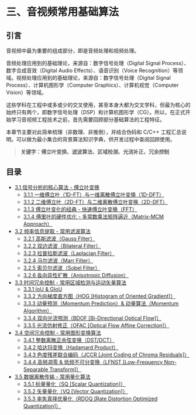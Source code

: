 
# 三、音视频常用基础算法

## **引言**
音视频中最为重要的组成部分，即是音频处理和视频处理。

音频处理应用到的基础理论，来源自：数字信号处理（Digital Signal Process）、数字合成音效（Digital Audio Effects）、语音识别（Voice Recognition）等领域。视频处理应用到的基础理论，来源自：数字信号处理（Digital Signal Process）、计算机图形学（Computer Graphics）、计算机视觉（Computer Vision）等领域。

这些学科在工程中或多或少的交叉使用，甚至本身大都为交叉学科，但最为核心的始终只有两个，即数字信号处理（DSP）和计算机图形学（CG）。所以，在正式开始学习音视频工程技术之前，首先需要回顾部分基础算法的工程特征。

本章节主要对此简单梳理（非数理、非推倒），并结合伪码和 C/C++ 工程汇总说明。可以做为最小集合的背景算法知识字典，供开发过程中查阅回顾使用。

>**关键字：傅立叶变换、滤波算法、区域检测、光流补正、冗余控制**

## **目录**
* [3.1 信号分析的核心算法 - 傅立叶变换](Docs_3_1.md)
    * [3.1.1 一维傅立叶（1D-FT）与一维离散傅立叶变换（1D-DFT）](Docs_3_1_1.md)
    * [3.1.2 二维傅立叶（2D-FT）与二维离散傅立叶变换（2D-DFT）](Docs_3_1_2.md)
    * [3.1.3 傅立叶变化的经典 - 快速傅立叶变换（FFT）](Docs_3_1_3.md)
	* [3.1.4 傅里叶的硬件优化 - 多常数乘法矩阵逼近（Matrix-MCM Approach）](Docs_3_1_4.md)
* [3.2 频率信息提取 - 常用滤波算法](Docs_3_2.md)
    * [3.2.1 高斯滤波（Gauss Filter）](Docs_3_2_1.md)
	* [3.2.2 双边滤波（Bilateral Filter）](Docs_3_2_2.md)
	* [3.2.3 拉普拉斯滤波（Laplacian Filter）](Docs_3_2_3.md)
	* [3.2.4 马尔滤波（Marr Filter）](Docs_3_2_4.md)
	* [3.2.5 索贝尔滤波（Sobel Filter）](Docs_3_2_5.md)
	* [3.2.6 各向异性扩散（Anisotropic Diffusion）](Docs_3_2_6.md)
* [3.3 时间冗余控制 - 常用区域检测与运动矢量算法]()
	* [3.3.1 IoU & GIoU]()
	* [3.3.2 方向梯度直方图（HOG [Histogram of Oriented Gradient]）]()
	* [3.3.3 动量预测（Momentum Prediction）& 动量算法（Momentum Algorithm）]()
	* [3.3.4 双向光流预测（BDOF [Bi-Directional Optical Flow]）]()
	* [3.3.5 光流仿射修正（OFAC [Optical Flow Affine Correction]）]()
* [3.4 空间冗余控制 - 常用图形变换算法]()
	* [3.4.1 整数离散正余弦变换（DST/DCT）]()
	* [3.4.2 哈达玛变换（Hadamard Product）]()
	* [3.4.3 色度残差联合编码（JCCR [Joint Coding of Chroma Residuals]）]()
	* [3.4.4 高频凋零 & 低频不可分变换（LFNST [Low-Frequency Non-Separable Transform]）]()
* [3.5 数据离散传输 - 常用量化算法]()
	* [3.5.1 标量量化（SQ [Scalar Quantization]）]()
	* [3.5.2 矢量量化（VQ [Vector Quantization]）]()
	* [3.5.3 率失真择优量化（RDOQ [Rate Distortion Optimized Quantization]）]()
